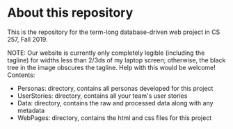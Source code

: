 # About this repository
This is the repository for the term-long database-driven web project in CS 257, Fall 2019.

NOTE: Our website is currently only completely legible (including the tagline) for widths less than 2/3ds of my laptop screen; otherwise, the black tree in the image obscures the tagline. Help with this would be welcome! 
Contents:
- Personas: directory, contains all personas developed for this project
- UserStories: directory, contains all your team's user stories
- Data: directory, contains the raw and processed data along with any metadata
- WebPages: directory, contains the html and css files for this project
